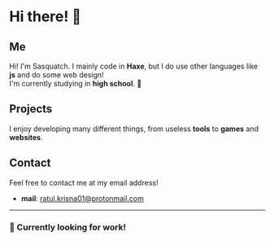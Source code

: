 # Hi there! 👋
## Me  
Hi! I'm Sasquatch. I mainly code in **Haxe**, but I do use other languages like **js** and do some web design!   
I'm currently studying in **high school**. :school:

## Projects  
I enjoy developing many different things, from useless **tools** to **games** and **websites**.  

## Contact
Feel free to contact me at my email address!  
- **mail**: ratul.krisna01@protonmail.com
  
----
### 🔭 Currently looking for work!
